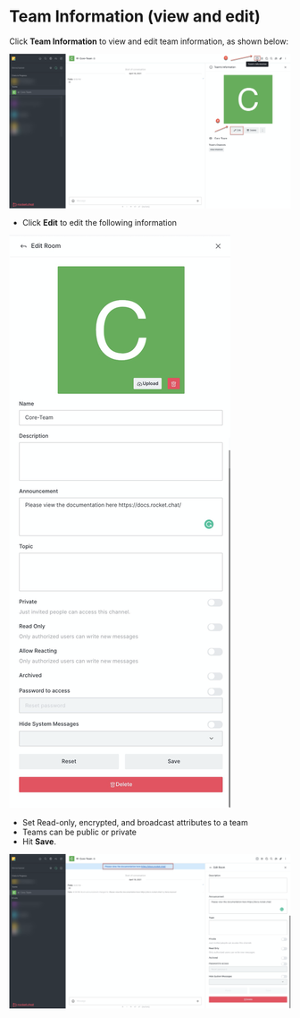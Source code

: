 # Team Information \(view and edit\)

Click **Team Information** to view and edit team information, as shown below:

![](../../../../.gitbook/assets/image%20%28347%29.png)

* Click **Edit** to edit the following information

![](../../../../.gitbook/assets/image%20%28341%29.png)

* Set Read-only, encrypted, and broadcast attributes to a team
* Teams can be public or private
* Hit **Save**. 

![](../../../../.gitbook/assets/image%20%28362%29.png)


